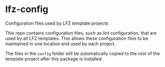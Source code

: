 # lfz-config

Configuration files used by LFZ template projects

This repo contains configuration files, such as lint configuration, that are used by all LFZ templates. This allows these configuration files to be maintained in one location and used by each project.

The files in the `config` folder will be automatically copied to the root of the template project after this package is installed.
